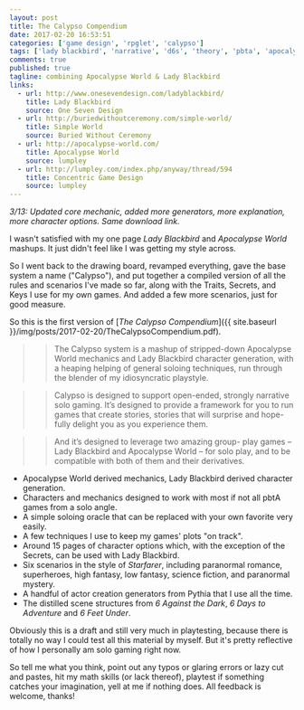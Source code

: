 ```yaml
---
layout: post
title: The Calypso Compendium
date: 2017-02-20 16:53:51
categories: ['game design', 'rpglet', 'calypso']
tags: ['lady blackbird', 'narrative', 'd6s', 'theory', 'pbta', 'apocalypse world']
comments: true
published: true
tagline: combining Apocalypse World & Lady Blackbird
links:
  - url: http://www.onesevendesign.com/ladyblackbird/
    title: Lady Blackbird
    source: One Seven Design
  - url: http://buriedwithoutceremony.com/simple-world/
    title: Simple World
    source: Buried Without Ceremony
  - url: http://apocalypse-world.com/
    title: Apocalypse World
    source: lumpley
  - url: http://lumpley.com/index.php/anyway/thread/594
    title: Concentric Game Design
    source: lumpley
---
```


*3/13: Updated core mechanic, added more generators, more explanation, more character options. Same download link.*

I wasn't satisfied with my one page *Lady Blackbird* and *Apocalypse World* mashups. It just didn't feel like I was getting my style across.

So I went back to the drawing board, revamped everything, gave the base system a name ("Calypso"), and put together a compiled version of all the rules and scenarios I've made so far, along with the Traits, Secrets, and Keys I use for my own games. And added a few more scenarios, just for good measure.

So this is the first version of [*The Calypso Compendium*]({{ site.baseurl }}/img/posts/2017-02-20/TheCalypsoCompendium.pdf).

<!--more-->

>> The Calypso system is a mashup of stripped-down Apocalypse World mechanics and Lady Blackbird character generation, with a heaping helping of general soloing techniques, run through the blender of my idiosyncratic playstyle.

>> Calypso is designed to support open-ended, strongly narrative solo gaming. It’s designed to provide a framework for you to run games that create stories, stories that will surprise and hope- fully delight you as you experience them.

>> And it’s designed to leverage two amazing group- play games – Lady Blackbird and Apocalypse World – for solo play, and to be compatible with both of them and their derivatives.

* Apocalypse World derived mechanics, Lady Blackbird derived character generation.
* Characters and mechanics designed to work with most if not all pbtA games from a solo angle.
* A simple soloing oracle that can be replaced with your own favorite very easily.
* A few techniques I use to keep my games' plots "on track".
* Around 15 pages of character options which, with the exception of the Secrets, can be used with Lady Blackbird.
* Six scenarios in the style of *Starfarer*, including paranormal romance, superheroes, high fantasy, low fantasy, science fiction, and paranormal mystery.
* A handful of actor creation generators from Pythia that I use all the time.
* The distilled scene structures from *6 Against the Dark*, *6 Days to Adventure* and *6 Feet Under*.

Obviously this is a draft and still very much in playtesting, because there is totally no way I could test all this material by myself. But it's pretty reflective of how I personally am solo gaming right now.

So tell me what you think, point out any typos or glaring errors or lazy cut and pastes, hit my math skills (or lack thereof), playtest if something catches your imagination, yell at me if nothing does. All feedback is welcome, thanks!
